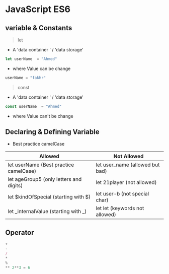 # JavaScript ES6

## variable & Constants 
> let 
- A 'data container ' / 'data storage' 
```js
let userName  = "Ahmed"
```
- where Value can be change
```js
userName = "fakhr"
```
> const 
- A 'data container ' / 'data storage' 
```js
const userName  = "Ahmed"
```
- where Value can't be change

## Declaring & Defining Variable
- Best practice camelCase

| Allowed                                     | Not Allowed                                  |
|---------------------------------------------|----------------------------------------------|
| let userName (Best practice camelCase)      | let user_name (allowed but bad)              |
| let ageGroup5 (only letters and digits)     | let 21player (not allowed)                   |
| let $kindOfSpecial (starting with $)        | let user-b (not special char)                |
| let _internalValue (starting with _)        | let let (keywords not allowed)               |


## Operator 
```js
+ 
-
/
*
%
** 2**3 = 6
```